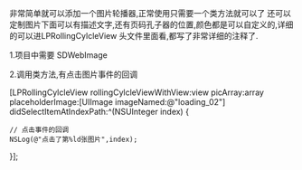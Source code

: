 

非常简单就可以添加一个图片轮播器,正常使用只需要一个类方法就可以了
还可以定制图片下面可以有描述文字,还有页码孔子器的位置,颜色都是可以自定义的,详细的可以进LPRollingCylcleView 头文件里面看,都写了非常详细的注释了.

1.项目中需要 SDWebImage

2.调用类方法,有点击图片事件的回调

[LPRollingCylcleView rollingCylcleViewWithView:view picArray:array placeholderImage:[UIImage imageNamed:@"loading_02"] didSelectItemAtIndexPath:^(NSUInteger index) {

    // 点击事件的回调
    NSLog(@"点击了第%ld张图片",index);

}];
